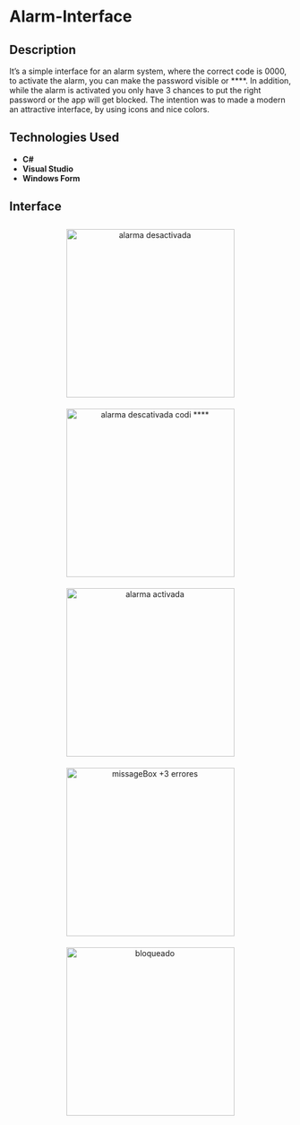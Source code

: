 # Alarm-Interface

## Description
It’s a simple interface for an alarm system, where the correct code is 0000, to activate the alarm, you can make the password visible or ****. In addition, while the alarm is activated you only have 3 chances to put the right password or the app will get blocked. The intention was to made a modern an attractive interface, by using icons and nice colors.

## Technologies Used
* **C#**
* **Visual Studio**
* **Windows Form**

## Interface
<div align="center">
  <img src="http://i.imgur.com/0oT8eiF.png" alt="alarma desactivada" height="300" style="margin: 10px;"/>
  <img src="http://i.imgur.com/d8wRNSy.png" alt="alarma descativada codi ****" height="300" style="margin: 10px;"/>
  <img src="http://i.imgur.com/5SimbaU.png" alt="alarma activada" height="300" style="margin: 10px;"/>
  <img src="http://i.imgur.com/aOMPBB2.png" alt="missageBox +3 errores" height="300" style="margin: 10px;"/>
  <img src="http://i.imgur.com/NquWcXu.png" alt="bloqueado" height="300" style="margin: 10px;"/>
</div>
